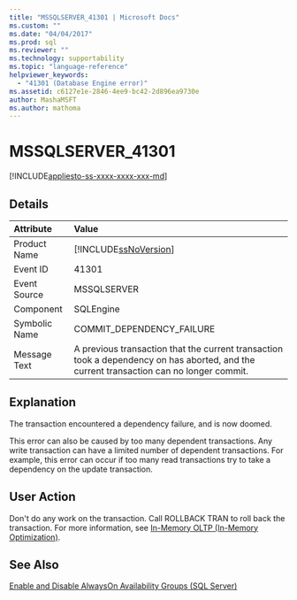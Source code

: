 ```yaml
---
title: "MSSQLSERVER_41301 | Microsoft Docs"
ms.custom: ""
ms.date: "04/04/2017"
ms.prod: sql
ms.reviewer: ""
ms.technology: supportability
ms.topic: "language-reference"
helpviewer_keywords: 
  - "41301 (Database Engine error)"
ms.assetid: c6127e1e-2846-4ee9-bc42-2d896ea9730e
author: MashaMSFT
ms.author: mathoma
---
```

# MSSQLSERVER_41301
[!INCLUDE[appliesto-ss-xxxx-xxxx-xxx-md](../../includes/appliesto-ss-xxxx-xxxx-xxx-md.md)]
  
## Details  
  
| Attribute | Value |  
| :-------- | :---- |  
|Product Name|[!INCLUDE[ssNoVersion](../../includes/ssnoversion-md.md)]|  
|Event ID|41301|  
|Event Source|MSSQLSERVER|  
|Component|SQLEngine|  
|Symbolic Name|COMMIT_DEPENDENCY_FAILURE|  
|Message Text|A previous transaction that the current transaction took a dependency on has aborted, and the current transaction can no longer commit.|  
  
## Explanation  
The transaction encountered a dependency failure, and is now doomed.  
  
This error can also be caused by too many dependent transactions. Any write transaction can have a limited number of dependent transactions. For example, this error can occur if too many read transactions try to take a dependency on the update transaction.  
  
## User Action  
Don't do any work on the transaction. Call ROLLBACK TRAN to roll back the transaction. For more information, see [In-Memory OLTP &#40;In-Memory Optimization&#41;](~/relational-databases/in-memory-oltp/in-memory-oltp-in-memory-optimization.md).  
  
## See Also  
[Enable and Disable AlwaysOn Availability Groups &#40;SQL Server&#41;](~/database-engine/availability-groups/windows/enable-and-disable-always-on-availability-groups-sql-server.md)  
  
